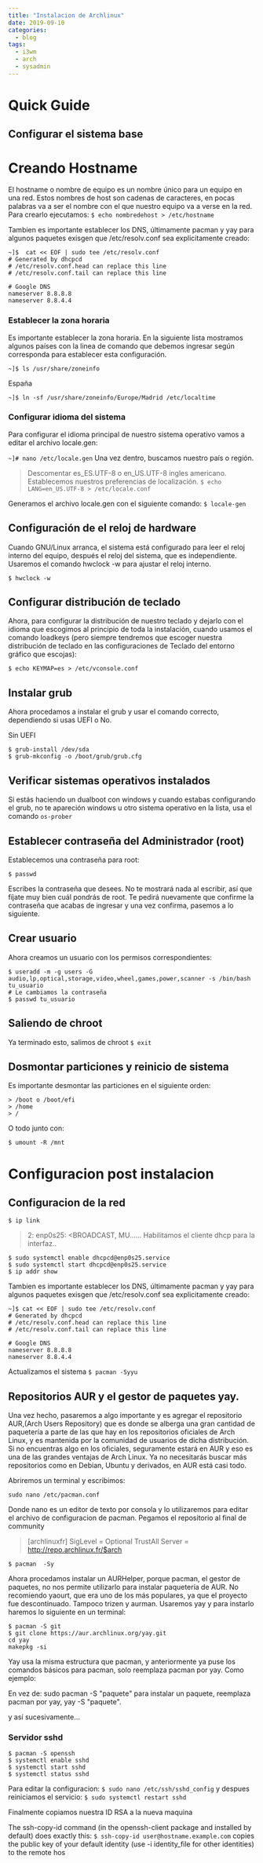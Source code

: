 ```yaml
---
title: "Instalacion de Archlinux"
date: 2019-09-10
categories:
  - blog
tags:
  - i3wm
  - arch
  - sysadmin
---
```


# Quick Guide

## Configurar el sistema base
# Creando Hostname

El hostname o nombre de equipo es un nombre único para un equipo en una red. Estos nombres de host son cadenas de caracteres, en pocas palabras va a ser el nombre con el que nuestro equipo va a verse en la red. Para crearlo ejecutamos:
`$ echo nombredehost > /etc/hostname `

Tambien es importante establecer los DNS, últimamente pacman y yay para algunos paquetes exisgen que /etc/resolv.conf sea explicitamente creado:
```shell
~]$  cat << EOF | sudo tee /etc/resolv.conf  
# Generated by dhcpcd
# /etc/resolv.conf.head can replace this line
# /etc/resolv.conf.tail can replace this line

# Google DNS
nameserver 8.8.8.8 
nameserver 8.8.4.4
```

### Establecer la zona horaria

Es importante establecer la zona horaria. En la siguiente lista mostramos algunos países con la linea de comando que debemos ingresar según corresponda para establecer esta configuración.

`~]$ ls /usr/share/zoneinfo`

España

`~]$ ln -sf /usr/share/zoneinfo/Europe/Madrid /etc/localtime `

### Configurar idioma del sistema

Para configurar el idioma principal de nuestro sistema operativo vamos a editar el archivo locale.gen:

`~]# nano /etc/locale.gen`
Una vez dentro, buscamos nuestro país o región.
 > Descomentar es_ES.UTF-8 o en_US.UTF-8 ingles americano.
Establecemos nuestros preferencias de localización. 
`$ echo LANG=en_US.UTF-8 > /etc/locale.conf`

Generamos el archivo locale.gen con el siguiente comando:
`$ locale-gen`

## Configuración de el reloj de hardware

Cuando GNU/Linux arranca, el sistema está configurado para leer el reloj interno del equipo, después el reloj del sistema, que es independiente. Usaremos el comando hwclock -w para ajustar el reloj interno.

`$ hwclock -w`
## Configurar distribución de teclado

Ahora, para configurar la distribución de nuestro teclado y dejarlo con el idioma que escogimos al principio de toda la instalación, cuando usamos el comando loadkeys (pero siempre tendremos que escoger nuestra distribución de teclado en las configuraciones de Teclado del entorno gráfico que escojas):

`$ echo KEYMAP=es > /etc/vconsole.conf`

## Instalar grub
Ahora procedamos a instalar el grub y usar el comando correcto, dependiendo si usas UEFI o No.

Sin UEFI
```
$ grub-install /dev/sda
$ grub-mkconfig -o /boot/grub/grub.cfg

```
## Verificar sistemas operativos instalados

Si estás haciendo un dualboot con windows y cuando estabas configurando el grub, no te apareción windows u otro sistema operativo en la lista, usa el comando `os-prober`

## Establecer contraseña del Administrador (root)

Establecemos una contraseña para root:

`$ passwd`

Escribes la contraseña que desees. No te mostrará nada al escribir, así que fíjate muy bien cuál pondrás de root. Te pedirá nuevamente que confirme la contraseña que acabas de ingresar y una vez confirma, pasemos a lo siguiente.

## Crear usuario

Ahora creamos un usuario con los permisos correspondientes:

``` 
$ useradd -m -g users -G audio,lp,optical,storage,video,wheel,games,power,scanner -s /bin/bash tu_usuario
# Le cambiamos la contraseña
$ passwd tu_usuario
```
## Saliendo de chroot

Ya terminado esto, salimos de chroot
`$ exit`

## Dosmontar particiones y reinicio de sistema

Es importante desmontar las particiones en el siguiente orden:

    > /boot o /boot/efi
    > /home
    > /

O todo junto con:

`$ umount -R /mnt`


# Configuracion post instalacion
## Configuracion de la red
```
$ ip link
```
> 2: enp0s25: <BROADCAST, MU......
Habilitamos el cliente dhcp para la interfaz..
``` 
$ sudo systemctl enable dhcpcd@enp0s25.service
$ sudo systemctl start dhcpcd@enp0s25.service
$ ip addr show
```
Tambien es importante establecer los DNS, últimamente pacman y yay para algunos paquetes exisgen que /etc/resolv.conf sea explicitamente creado:
``` 
~]$ cat << EOF | sudo tee /etc/resolv.conf  
# Generated by dhcpcd
# /etc/resolv.conf.head can replace this line
# /etc/resolv.conf.tail can replace this line

# Google DNS
nameserver 8.8.8.8 
nameserver 8.8.4.4
``` 
Actualizamos el sistema
`$ pacman -Syyu`

## Repositorios AUR y el gestor de paquetes yay.
Una vez hecho, pasaremos a algo importante y es agregar el repositorio AUR,(Arch Users Repository) que es donde se alberga una gran cantidad de paquetería a parte de las que hay en los repositorios oficiales de Arch Linux, y es mantenida por la comunidad de usuarios de dicha distribución. Si no encuentras algo en los oficiales, seguramente estará en AUR y eso es una de las grandes ventajas de Arch Linux. Ya no necesitarás buscar más repositorios como en Debian, Ubuntu y derivados, en AUR está casi todo.

Abriremos un terminal y escribimos:

`sudo nano /etc/pacman.conf`

Donde nano es un editor de texto por consola y lo utilizaremos para editar el archivo de configuracion de pacman. Pegamos el repositorio al final de community

> [archlinuxfr]
> SigLevel = Optional TrustAll
> Server = http://repo.archlinux.fr/$arch

`$ pacman  -Sy`

Ahora procedamos instalar un AURHelper, porque pacman, el gestor de paquetes, no nos permite utilizarlo para instalar paquetería de AUR. No recomiendo yaourt, que era uno de los más populares, ya que el proyecto fue descontinuado. Tampoco trizen y aurman. Usaremos yay y para instarlo haremos lo siguiente en un terminal:
```shell
$ pacman -S git
$ git clone https://aur.archlinux.org/yay.git
cd yay
makepkg -si
```
Yay usa la misma estructura que pacman, y anteriormente ya puse los comandos básicos para pacman, solo reemplaza pacman por yay. Como ejemplo:

En vez de: sudo pacman -S "paquete" para instalar un paquete, reemplaza pacman por yay, yay -S "paquete".

y así sucesivamente…

### Servidor sshd

```shell 
$ pacman -S openssh 
$ systemctl enable sshd
$ systemctl start sshd
$ systemctl status sshd
```
Para editar la configuracion:
`$ sudo nano /etc/ssh/sshd_config`
y despues reiniciamos el servicio:
`$ sudo systemctl restart sshd`

Finalmente copiamos nuestra ID RSA a la nueva maquina

The ssh-copy-id command (in the openssh-client package and installed by default) does exactly this:
`$ ssh-copy-id user@hostname.example.com`
copies the public key of your default identity (use -i identity_file for other identities) to the remote hos
